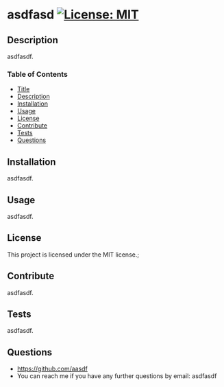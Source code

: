 # asdfasd  [![License: MIT](https://img.shields.io/badge/License-MIT-yellow.svg)](https://opensource.org/licenses/MIT)


  ## Description

asdfasdf.


### Table of Contents

- [Title](#)
- [Description](#description)
- [Installation](#installation)
- [Usage](#usage)
- [License](#license)
- [Contribute](#contribute)
- [Tests](#tests)
- [Questions](#questions)

## Installation

asdfasdf.


## Usage

asdfasdf.


## License

This project is licensed under the MIT license.;


## Contribute

asdfasdf.


## Tests

asdfasdf.


## Questions

* https://github.com/aasdf
* You can reach me if you have any further questions by email: asdfasdf


